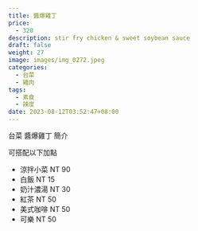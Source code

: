 ```yaml
---
title: 醬爆雞丁
price:
  - 320
description: stir fry chicken & sweet soybean sauce
draft: false
weight: 27
image: images/img_0272.jpeg
categories:
  - 台菜
  - 雞肉
tags:
  - 素食
  - 辣度
date: 2023-08-12T03:52:47+08:00
---
```


台菜 醬爆雞丁 簡介

可搭配以下加點

- 涼拌小菜  NT 90
- 白飯 NT 15
- 奶汁濃湯 NT 30
- 紅茶  NT 50
- 美式咖啡 NT 50
- 可樂 NT 50
